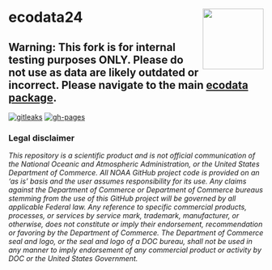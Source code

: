 
<!-- README.md is generated from README.Rmd. Please edit that file -->

# ecodata24 <img src="man/figures/ecodata24_logo.png" align="right" width="120"/>

## Warning: This fork is for internal testing purposes ONLY. Please do not use as data are likely outdated or incorrect. Please navigate to the main [ecodata package](https://github.com/NOAA-EDAB/ecodata).

<!-- badges: start -->

[![gitleaks](https://github.com/NOAA-EDAB/ecodata24/actions/workflows/secretScan.yml/badge.svg)](https://github.com/NOAA-EDAB/ecodata24/actions/workflows/secretScan.yml)
[![gh-pages](https://github.com/NOAA-EDAB/ecodata24/actions/workflows/pkgdown.yml/badge.svg)](https://github.com/NOAA-EDAB/ecodata24/actions/workflows/pkgdown.yml)

<!-- badges: end -->

### Legal disclaimer

*This repository is a scientific product and is not official
communication of the National Oceanic and Atmospheric Administration, or
the United States Department of Commerce. All NOAA GitHub project code
is provided on an ‘as is’ basis and the user assumes responsibility for
its use. Any claims against the Department of Commerce or Department of
Commerce bureaus stemming from the use of this GitHub project will be
governed by all applicable Federal law. Any reference to specific
commercial products, processes, or services by service mark, trademark,
manufacturer, or otherwise, does not constitute or imply their
endorsement, recommendation or favoring by the Department of Commerce.
The Department of Commerce seal and logo, or the seal and logo of a DOC
bureau, shall not be used in any manner to imply endorsement of any
commercial product or activity by DOC or the United States Government.*
